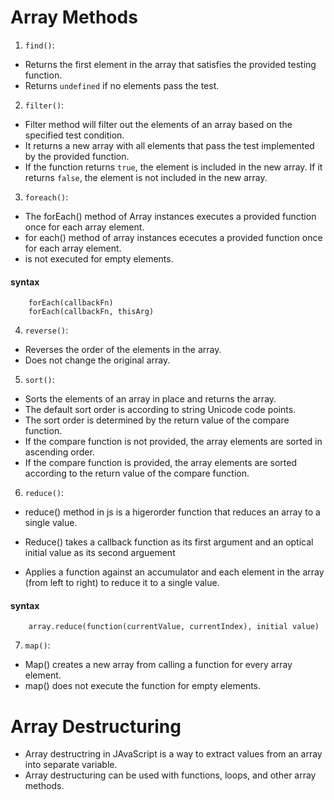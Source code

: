 # Array Methods

1. `find()`:

- Returns the first element in the array that satisfies the provided testing function.
- Returns `undefined` if no elements pass the test.

2. `filter()`:

- Filter method will filter out the elements of an array based on the specified test condition.
- It returns a new array with all elements that pass the test implemented by the provided function.
- If the function returns `true`, the element is included in the new array. If it returns
  `false`, the element is not included in the new array.

3. `foreach()`:

- The forEach() method of Array instances executes a provided function once for each array element.
- for each() method of array instances ececutes a provided function once for each array element.
- is not executed for empty elements.

#### syntax

        forEach(callbackFn)
        forEach(callbackFn, thisArg)

4. `reverse()`:

- Reverses the order of the elements in the array.
- Does not change the original array.

5. `sort()`:

- Sorts the elements of an array in place and returns the array.
- The default sort order is according to string Unicode code points.
- The sort order is determined by the return value of the compare function.
- If the compare function is not provided, the array elements are sorted in ascending order.
- If the compare function is provided, the array elements are sorted according to the return value of the
  compare function.

6. `reduce()`:

- reduce() method in js is a higerorder function that reduces an array to a single value.
- Reduce() takes a callback function as its first argument and an optical initial value as its second arguement

- Applies a function against an accumulator and each element in the array (from left to right) to reduce it to a single value.

#### syntax

        array.reduce(function(currentValue, currentIndex), initial value)

7. `map()`:

- Map() creates a new array from calling a function for every array element.
- map() does not execute the function for empty elements.

# Array Destructuring

- Array destructring in JAvaScript is a way to extract values from an array into separate variable.
- Array destructuring can be used with functions, loops, and other array methods.
